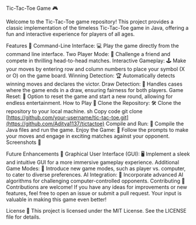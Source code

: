 Tic-Tac-Toe Game 🎮


Welcome to the Tic-Tac-Toe game repository! This project provides a classic implementation of the timeless Tic-Tac-Toe game in Java, offering a fun and interactive experience for players of all ages.

Features 🌟
Command-Line Interface: 💻 Play the game directly from the command line interface.
Two Player Mode: 👥 Challenge a friend and compete in thrilling head-to-head matches.
Interactive Gameplay: 🕹️ Make your moves by entering row and column numbers to place your symbol (X or O) on the game board.
Winning Detection: 🏆 Automatically detects winning moves and declares the victor.
Draw Detection: 🤝 Handles cases where the game ends in a draw, ensuring fairness for both players.
Game Reset: 🔁 Option to reset the game and start a new round, allowing for endless entertainment.
How to Play 🚀
Clone the Repository: 🛠️ Clone the repository to your local machine.
sh
Copy code
git clone [https://github.com/your-username/tic-tac-toe.git](https://github.com/Aditya1137/tictactoe)
Compile and Run: 🚀 Compile the Java files and run the game.
Enjoy the Game: 🎉 Follow the prompts to make your moves and engage in exciting matches against your opponent.
Screenshots 📸

Future Enhancements 🚀
Graphical User Interface (GUI): 🖥️ Implement a sleek and intuitive GUI for a more immersive gameplay experience.
Additional Game Modes: 🔄 Introduce new game modes, such as player vs. computer, to cater to diverse preferences.
AI Integration: 🤖 Incorporate advanced AI algorithms for challenging computer-controlled opponents.
Contributing 🤝
Contributions are welcome! If you have any ideas for improvements or new features, feel free to open an issue or submit a pull request. Your input is valuable in making this game even better!

License 📝
This project is licensed under the MIT License. See the LICENSE file for details.

